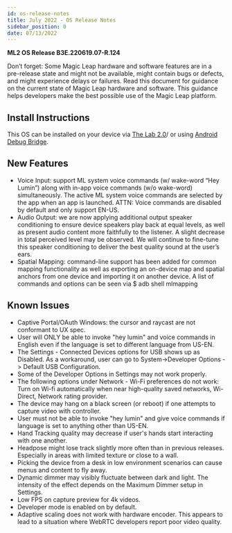 ```yaml
---
id: os-release-notes
title: July 2022 - OS Release Notes
sidebar_position: 0
date: 07/13/2022
---
```


**ML2 OS Release B3E.220619.07-R.124**

Don’t forget: Some Magic Leap hardware and software features are in a pre-release state and might not be available, might contain bugs or defects, and might experience delays or failures. Read this document for guidance on the current state of Magic Leap hardware and software. This guidance helps developers make the best possible use of the Magic Leap platform.

## Install Instructions

This OS can be installed on your device via [The Lab 2.0](/docs/guides/developer-tools/ml-hub/ml-hub-os-installer.md)/ or using [Android Debug Bridge](/docs/guides/device/updating-the-os/device-flashing-guide.md).

## New Features

- Voice Input: support ML system voice commands (w/ wake-word “Hey Lumin”) along with in-app voice commands (w/o wake-word) simultaneously. The active ML system voice commands are selected by the app when an app is launched. ATTN: Voice commands are disabled by default and only support EN-US.
- Audio Output: we are now applying additional output speaker conditioning to ensure device speakers play back at equal levels, as well as present audio content more faithfully to the listener. A slight decrease in total perceived level may be observed. We will continue to fine-tune this speaker conditioning to deliver the best quality sound at the user’s ears.
- Spatial Mapping: command-line support has been added for common mapping functionality as well as exporting an on-device map and spatial anchors from one device and importing it on another device. A list of commands and options can be seen via $ adb shell mlmapping

## Known Issues

- Captive Portal/OAuth Windows: the cursor and raycast are not conformant to UX spec.
- User will ONLY be able to invoke "hey lumin" and voice commands in English even if the language is set to different language from US-EN.
- The Settings - Connected Devices options for USB shows up as Disabled. As a workaround, user can go to System->Developer Options -> Default USB Configuration.
- Some of the Developer Options in Settings may not work properly.
- The following options under Network - Wi-Fi preferences do not work: Turn on Wi-fi automatically when near high-quality saved networks, Wi-Direct, Network rating provider.
- The device may hang on a black screen (or reboot) if one attempts to capture video with controller.
- User must not be able to invoke "hey lumin" and give voice commands if language is set to anything other than US-EN.
- Hand Tracking quality may decrease if user's hands start interacting with one another.
- Headpose might lose track slightly more often than in previous releases. Especially in areas with limited texture or close to a wall.
- Picking the device from a desk in low environment scenarios can cause menus and content to fly away.
- Dynamic dimmer may visibly fluctuate between dark and light. The intensity of the effect depends on the Maximum Dimmer setup in Settings.
- Low FPS on capture preview for 4k videos.
- Developer mode is enabled on by default.
- Adaptive scaling does not work with hardware encoder. This appears to lead to a situation where WebRTC developers report poor video quality.
